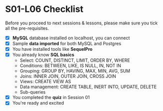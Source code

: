 # S01-L06 Checklist

Before you proceed to next sessions & lessons, please make sure you tick all the pre-requisites.

- [x] **MySQL** database installed on localhost, you can connect
- [x] Sample **data imported** for both MySQL and Postgres
- [x] You have installed tools like **SequelPro**
- [x] You already know **SQL basics**
    - Select: COUNT, DISTINCT, LIMIT, ORDER BY, WHERE
    - Conditions: BETWEEN, LIKE, IS NULL, IN, NOT IN
    - Grouping: GROUP BY, HAVING, MAX, MIN, AVG, SUM
    - Joins: INNER JOIN, OUTER JOIN, CROSS JOIN
    - Views: CREATE VIEW AS
    - Data management: CREATE TABLE, INERT INTO, UPDATE, DELETE
    - Sub-queries
- [x] You completed the **quiz** in Session 01
- [x] You're ready and excited
